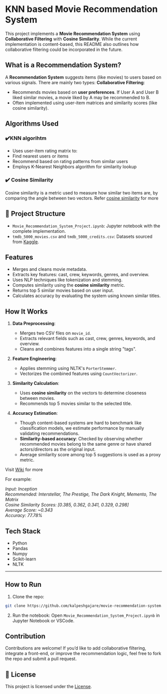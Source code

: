 # **KNN based Movie Recommendation System**

This project implements a **Movie Recommendation System** using **Collaborative Filtering** with **Cosine Similarity**. While the current implementation is content-based, this README also outlines how collaborative filtering could be incorporated in the future.

## What is a Recommendation System?

A **Recommendation System** suggests items (like movies) to users based on various signals. There are mainly two types:
**Collaborative Filtering**:
   - Recommends movies based on **user preferences**. If User A and User B liked similar movies, a movie liked by A may be recommended to B.
   - Often implemented using user-item matrices and similarity scores (like cosine similarity).

## Algorithms Used

### ✔️KNN algorihtm
- Uses user-item rating matrix to:
- Find nearest users or items
- Recommend based on rating patterns from similar users
- Employs K-Nearest Neighbors algorithm for similarity lookup

### ✔️ Cosine Similarity

Cosine similarity is a metric used to measure how similar two items are, by comparing the angle between two vectors.
Refer [cosine similarity](https://naomy-gomes.medium.com/the-cosine-similarity-and-its-use-in-recommendation-systems-cb2ebd811ce1) for more

## 📂 Project Structure

- `Movie_Recommendation_System_Project.ipynb`: Jupyter notebook with the complete implementation.
- `tmdb_5000_movies.csv` and `tmdb_5000_credits.csv`: Datasets sourced from [Kaggle](https://www.kaggle.com/datasets/tmdb/tmdb-movie-metadata).

## Features

- Merges and cleans movie metadata.
- Extracts key features: cast, crew, keywords, genres, and overview.
- Uses NLP techniques like tokenization and stemming.
- Computes similarity using the **cosine similarity** metric.
- Returns top 5 similar movies based on user input.
- Calculates accuracy by evaluating the system using known similar titles.

## How It Works

1. **Data Preprocessing**:
   - Merges two CSV files on `movie_id`.
   - Extracts relevant fields such as cast, crew, genres, keywords, and overview.
   - Cleans and combines features into a single string "tags".

2. **Feature Engineering**:
   - Applies stemming using NLTK's `PorterStemmer`.
   - Vectorizes the combined features using `CountVectorizer`.

3. **Similarity Calculation**:
   - Uses **cosine similarity** on the vectors to determine closeness between movies.
   - Recommends top 5 movies similar to the selected title.

4. **Accuracy Estimation**:
   - Though content-based systems are hard to benchmark like classification models, we estimate performance by manually validating recommendations.
   - **Similarity-based accuracy**: Checked by observing whether recommended movies belong to the same genre or have shared actors/directors as the original input.
   - Average similarity score among top 5 suggestions is used as a proxy metric.
    
Visit [Wiki](Wiki) for more
  
For example:
  
*Input: Inception  
Recommended: Interstellar, The Prestige, The Dark Knight, Memento, The Matrix  
Cosine Similarity Scores: [0.385, 0.362, 0.341, 0.329, 0.298]  
Average Score: ~0.343  
Accuracy: 77.78%*  

## Tech Stack

- Python
- Pandas
- Numpy
- Scikit-learn
- NLTK

---

## How to Run

1. Clone the repo:
 ```bash
 git clone https://github.com/kalpeshgajare/movie-recommendation-system.git
```
2. Run the notebook: Open `Movie_Recommendation_System_Project.ipynb` in Jupyter Notebook or VSCode.

## Contribution

Contributions are welcome! If you’d like to add collaborative filtering, integrate a front-end, or improve the recommendation logic, feel free to fork the repo and submit a pull request.

## 📃 License

This project is licensed under the [License](LICENSE).

